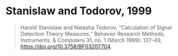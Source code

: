 # Stanislaw and Todorov, 1999

> Harold Stanislaw and Natasha Todorov, “Calculation of Signal Detection Theory Measures,” Behavior Research Methods, Instruments, & Computers 31, no. 1 (March 1999): 137–49, <https://doi.org/10.3758/BF03207704>.
